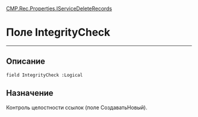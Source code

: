 ﻿---
Link: CMP.Rec.Properties.IServiceDeleteRecords.@IntegrityCheck
---

<!---  Навигация
[Имя проекта](#) :
-->
[CMP.Rec.Properties.IServiceDeleteRecords](Default)

# Поле IntegrityCheck
---

## Описание

    field IntegrityCheck :Logical

<!--
## Аргументы{#Args}

### Аргумент1

Описание аргумента 1
-->

## Назначение

Контроль целостности ссылок (поле СоздаватьНовый).

<!--
## Пример

    IntegrityCheck...
-->

